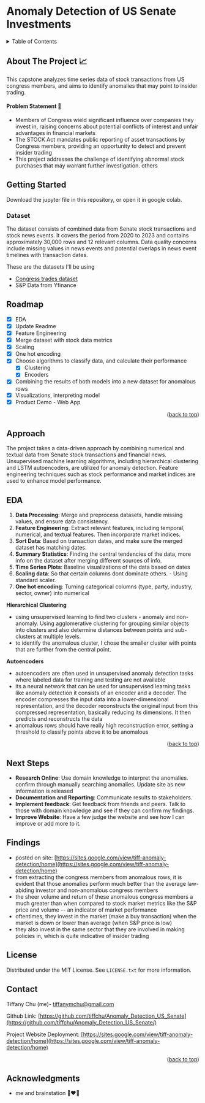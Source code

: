 # Anomaly Detection of US Senate Investments
<!-- TABLE OF CONTENTS -->
<details>
  <summary>Table of Contents</summary>
  <ol>
    <li>
      <a href="#about-the-project">About The Project</a>
    </li>
    <li>
      <a href="#getting-started">Getting Started</a>
      <ul>
        <li><a href="#prerequisites">Datasets</a></li>
      </ul>
    </li>
    <li><a href="#approach">Approach</a></li>
    <li><a href="#roadmap">Roadmap</a></li>
    <li><a href="#eda">EDA</a></li>
    <li><a href="#Modelling">Modelling</a></li>
    <li><a href="#next-steps">Next Steps</a></li>
    <li><a href="#Findings">Findings</a></li>
    <li><a href="#license">License</a></li>
    <li><a href="#contact">Contact</a></li>
    <li><a href="#acknowledgments">Acknowledgments</a></li>
  </ol>
</details>

<!-- ABOUT THE PROJECT -->
## About The Project  📈

This capstone analyzes time series data of stock transactions from US congress members, and aims to identify anomalies that may point to insider trading.

#### Problem Statement 🤯
* Members of Congress wield significant influence over companies they invest in, raising concerns about potential conflicts of interest and unfair advantages in financial markets
* The STOCK Act mandates public reporting of asset transactions by Congress members, providing an opportunity to detect and prevent insider trading
* This project addresses the challenge of identifying abnormal stock purchases that may warrant further investigation.
others

<!-- GETTING STARTED -->
## Getting Started
Download the jupyter file in this repository, or open it in google colab. 

### Dataset 
The dataset consists of combined data from Senate stock transactions and stock news events. It covers the period from 2020 to 2023 and contains approximately 30,000 rows and 12 relevant columns. Data quality concerns include missing values in news events and potential overlaps in news event timelines with transaction dates.

These are the datasets I'll be using 
- [Congress trades dataset](https://senatestockwatcher.com/api)
- S&P Data from Yfinance

<!-- ROADMAP -->
## Roadmap 

- [x] EDA
- [x] Update Readme
- [x] Feature Engineering
- [x] Merge dataset with stock data metrics 
- [x] Scaling
- [x] One hot encoding
- [x] Choose algorithms to classify data, and calculate their performance
    - [x] Clustering
    - [x] Encoders
- [x] Combining the results of both models into a new dataset for anomalous rows 
- [x] Visualizations, interpreting model
- [x] Product Demo - Web App 

<p align="right">(<a href="#readme-top">back to top</a>)</p>

<!-- APPROACH -->
## Approach

The project takes a data-driven approach by combining numerical and textual data from Senate stock transactions and financial news. Unsupervised machine learning algorithms, including hierarchical clustering and LSTM autoencoders, are utilized for anomaly detection. Feature engineering techniques such as stock performance and market indices are used to enhance model performance.

<!-- EDA -->
## EDA

1. **Data Processing**: Merge and preprocess datasets, handle missing values, and ensure data consistency.
2. **Feature Engineering**: Extract relevant features, including temporal, numerical, and textual features. Then incorporate market indices.
3. **Sort Data**: Based on transaction dates, and make sure the merged dataset has matching dates.
4. **Summary Statistics**: Finding the central tendencies of the data, more info on the dataset after merging different sources of info.
5. **Time Series Plots**: Baseline visualizations of the data based on dates
6. **Scaling data**: So that certain columns dont dominate others. - Using standard scaler.
7. **One hot encoding**: Turning categorical columns (type, party, industry, sector, owner) into numerical

<!-- Modelling -->
**Hierarchical Clustering**
- using unsupervised learning to find two clusters - anomaly and non-anomaly. Using agglomerative clustering for grouping similar objects into clusters and also determine distances between points and sub-clusters at multiple levels.
- to identify the anomalous cluster, I chose the smaller cluster with points that are further from the central point.
  
**Autoencoders**
- autoencoders are often used in unsupervised anomaly detection tasks where labeled data for training and testing are not available
- its a neural network that can be used for unsupervised learning tasks like anomaly detection
it consists of an encoder and a decoder. The encoder compresses the input data into a lower-dimensional representation, and the decoder reconstructs the original input from this compressed representation, basically reducing its dimensions. It then predicts and reconstructs the data
- anomalous rows should have really high reconstruction error, setting a threshold to classify points above it to be anomalous

<p align="right">(<a href="#readme-top">back to top</a>)</p>
  
<!-- NEXT STEPS -->
## Next Steps
- **Research Online**: Use domain knowledge to interpret the anomalies. confirm through manually searching anomalies. Update site as new information is released 
- **Documentation and Reporting**: Communicate results to stakeholders.
- **Implement feedback**: Get feedback from friends and peers. Talk to those with domain knowledge and see if they can confirm my findings.
- **Improve Website**: Have a few judge the website and see how I can improve or add more to it.

<!-- Findings -->
## Findings
- posted on site: [https://sites.google.com/view/tiff-anomaly-detection/home](https://sites.google.com/view/tiff-anomaly-detection/home)
- from extracting the congress members from anomalous rows, it is evident that those anomalies perform much better than the average law-abiding investor and non-anomalous congress members
- the sheer volume and return of these anomalous congress members a much greater than when compared to stock market metrics like the S&P price and volume -- an indicator of market performance
- oftentimes, they invest in the market (make a buy transaction) when the market is down or lower than average (when S&P price is low)
- they also invest in the same sector that they are involved in making policies in, which is quite indicative of insider trading



<!-- LICENSE -->
## License

Distributed under the MIT License. See `LICENSE.txt` for more information.

<!-- CONTACT -->
## Contact

Tiffany Chu (me)- tiffanymchu@gmail.com

Github Link: [https://github.com/tiffchu/Anomaly_Detection_US_Senate](https://github.com/tiffchu/Anomaly_Detection_US_Senate/)

Project Website Deployment: [https://sites.google.com/view/tiff-anomaly-detection/home](https://sites.google.com/view/tiff-anomaly-detection/home)

<p align="right">(<a href="#readme-top">back to top</a>)</p>



<!-- ACKNOWLEDGMENTS -->
## Acknowledgments
- me and brainstation 👩‍❤️‍👩
